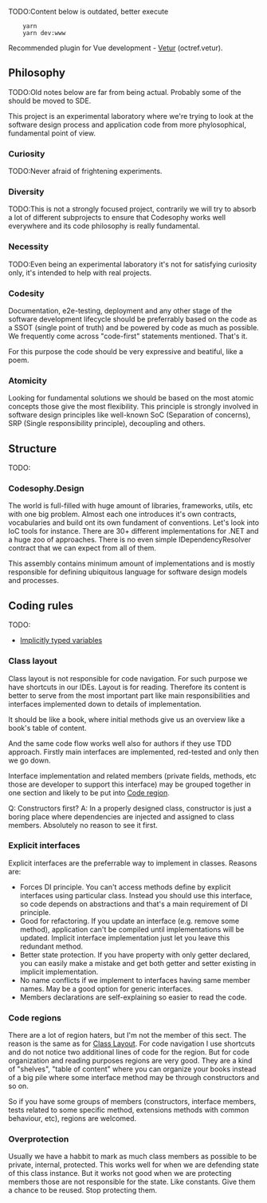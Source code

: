TODO:Content below is outdated, better execute

```
	yarn
	yarn dev:www
```

Recommended plugin for Vue development - [Vetur](https://vuejs.github.io/vetur/)
(octref.vetur).

## Philosophy

TODO:Old notes below are far from being actual. Probably some of the should be
moved to SDE.

This project is an experimental laboratory where we're trying to look at the
software design process and application code from more phylosophical,
fundamental point of view.

### Curiosity

TODO:Never afraid of frightening experiments.

### Diversity

TODO:This is not a strongly focused project, contrarily we will try to absorb
a lot of different subprojects to ensure that Codesophy works well everywhere
and its code philosophy is really fundamental.

### Necessity

TODO:Even being an experimental laboratory it's not for satisfying curiosity
only, it's intended to help with real projects.

### Codesity

Documentation, e2e-testing, deployment and any other stage of the software
development lifecycle should be preferrably based on the code as a SSOT
(single point of truth) and be powered by code as much as possible. We
frequently come across "code-first" statements mentioned. That's it.

For this purpose the code should be very expressive and beatiful, like a
poem.

### Atomicity

Looking for fundamental solutions we should be based on the most atomic
concepts those give the most flexibility. This principle is strongly involved
in software design principles like well-known SoC (Separation of concerns),
SRP (Single responsibility principle), decoupling and others.

## Structure

TODO:

### Codesophy.Design

The world is full-filled with huge amount of libraries, frameworks, utils, etc
with one big problem. Almost each one introduces it's own contracts,
vocabularies and build ont its own fundament of conventions. Let's look into
IoC tools for instance. There are 30+ different implementations for .NET and a
huge zoo of approaches. There is no even simple IDependencyResolver contract
that we can expect from all of them.

This assembly contains minimum amount of implementations and is mostly
responsible for defining ubiquitous language for software design models and
processes.

## Coding rules

TODO:

-   [Implicitly typed variables](media/2017/10/implicit-vs-explicit-vars/index.md)

### Class layout

Class layout is not responsible for code navigation. For such purpose we have
shortcuts in our IDEs. Layout is for reading. Therefore its content is better
to serve from the most important part like main responsibilities and interfaces
implemented down to details of implementation.

It should be like a book, where initial methods give us an overview like a
book's table of content.

And the same code flow works well also for authors if they use TDD approach.
Firstly main interfaces are implemented, red-tested and only then we go down.

Interface implementation and related members (private fields, methods, etc
those are developer to support this interface) may be grouped together in one
section and likely to be put into [Code region](#code-regions).

Q: Constructors first?
A: In a properly designed class, constructor is just a boring place where
dependencies are injected and assigned to class members. Absolutely no
reason to see it first.

### Explicit interfaces

Explicit interfaces are the preferrable way to implement in classes. Reasons
are:

-   Forces DI principle. You can't access methods define by explicit interfaces
    using particular class. Instead you should use this interface, so code
    depends on abstractions and that's a main requirement of DI principle.
-   Good for refactoring. If you update an interface (e.g. remove some method),
    application can't be compiled until implementations will be updated. Implicit
    interface implementation just let you leave this redundant method.
-   Better state protection. If you have property with only getter declared, you
    can easily make a mistake and get both getter and setter existing in implicit
    implementation.
-   No name conflicts if we implement to interfaces having same member names. May
    be a good option for generic interfaces.
-   Members declarations are self-explaining so easier to read the code.

### Code regions

There are a lot of region haters, but I'm not the member of this sect. The
reason is the same as for [Class Layout](#class-layout). For code navigation
I use shortcuts and do not notice two additional lines of code for the region.
But for code organization and reading purposes regions are very good. They
are a kind of "shelves", "table of content" where you can organize your books
instead of a big pile where some interface method may be through constructors
and so on.

So if you have some groups of members (constructors, interface members, tests
related to some specific method, extensions methods with common behaviour,
etc), regions are welcomed.

### Overprotection

Usually we have a habbit to mark as much class members as possible to be
private, internal, protected. This works well for when we are defending state
of this class instance. But it works not good when we are protecting members
those are not responsible for the state. Like constants. Give them a chance to
be reused. Stop protecting them.
